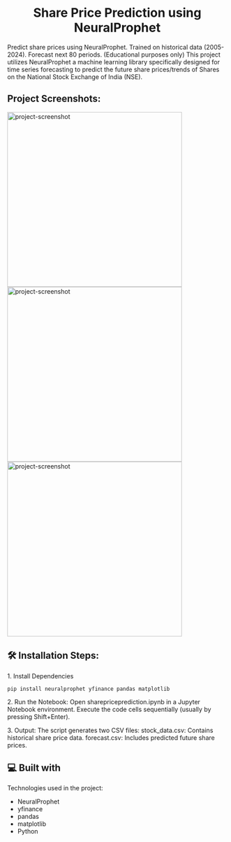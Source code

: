 <h1 align="center" id="title">Share Price Prediction using NeuralProphet</h1>

<p id="description">Predict share prices using NeuralProphet. Trained on historical data (2005-2024). Forecast next 80 periods. (Educational purposes only) This project utilizes NeuralProphet a machine learning library specifically designed for time series forecasting to predict the future share prices/trends of Shares on the National Stock Exchange of India (NSE).</p>

<h2>Project Screenshots:</h2>

<img src="https://drive.google.com/file/d/1ntZj1_yVYKqOA3HpxrhD_rcH16ukQ0EK/view?usp=sharing" alt="project-screenshot" width="400" height="400/">

<img src="https://drive.google.com/file/d/13CkHiMWBn7qOQsjlLNPTjj-RPUl0QNPU/view?usp=sharing" alt="project-screenshot" width="400" height="400/">

<img src="https://drive.google.com/file/d/1ptQ_shVdRAesclJ2IT5mmqtpbBVBkmxm/view?usp=sharing" alt="project-screenshot" width="400" height="400/">

<h2>🛠️ Installation Steps:</h2>

<p>1. Install Dependencies</p>

```
pip install neuralprophet yfinance pandas matplotlib
```

<p>2. Run the Notebook: Open sharepriceprediction.ipynb in a Jupyter Notebook environment. Execute the code cells sequentially (usually by pressing Shift+Enter).</p>

<p>3. Output: The script generates two CSV files: stock_data.csv: Contains historical share price data. forecast.csv: Includes predicted future share prices.</p>

  
  
<h2>💻 Built with</h2>

Technologies used in the project:

*   NeuralProphet
*   yfinance
*   pandas
*   matplotlib
*   Python
